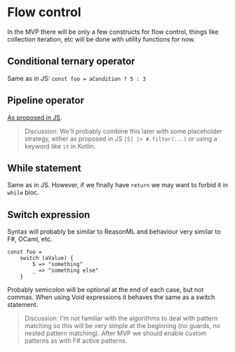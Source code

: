# Flow control

In the MVP there will be only a few constructs for flow control, things like collection iteration, etc will be done with utility functions for now.

## Conditional ternary operator

Same as in JS: `const foo = aCondition ? 5 : 3`

## Pipeline operator

[As proposed in JS](https://github.com/tc39/proposal-pipeline-operator).

> Discussion: We'll probably combine this later with some placeholder strategy, either as proposed in JS `[5] |> #.filter(...)` or using a keyword like `it` in Kotlin.

## While statement

Same as in JS. However, if we finally have `return` we may want to forbid it in `while` bloc.

## Switch expression

Syntax will probably be similar to ReasonML and behaviour very similar to F#, OCaml, etc.

```
const foo =
    switch (aValue) {
        5 => "something"
        _ => "something else"
    }
```

Probably semicolon will be optional at the end of each case, but not commas. When using Void expressions it behaves the same as a switch statement.

> Discussion: I'm not familiar with the algorithms to deal with pattern matching so this will be very simple at the beginning (no guards, no nested pattern matching). After MVP we should enable custom patterns as with F# active patterns.
